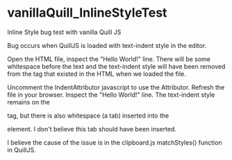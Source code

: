 # vanillaQuill_InlineStyleTest
Inline Style bug test with vanilla Quill JS

Bug occurs when QuillJS is loaded with text-indent style in the editor.

Open the HTML file, inspect the "Hello World!" line.  There will be some whitespace before the text and the text-indent style will have been removed from the tag that existed in the HTML when we loaded the file.

Uncomment the IndentAttributor javascript to use the Attributor.
Refresh the file in your browser.
Inspect the "Hello World!" line.  The text-indent style remains on the <p> tag, but there is also whitespace (a tab) inserted into the <p> element.  I don't believe this tab should have been inserted.
  
I believe the cause of the issue is in the clipboard.js matchStyles() function in QuillJS.
